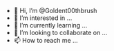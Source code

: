 - 👋 Hi, I’m @Goldent00thbrush
- 👀 I’m interested in ...
- 🌱 I’m currently learning ...
- 💞️ I’m looking to collaborate on ...
- 📫 How to reach me ...

<!---
Goldent00thbrush/Goldent00thbrush is a ✨ special ✨ repository because its `README.md` (this file) appears on your GitHub profile.
You can click the Preview link to take a look at your changes.
--->
